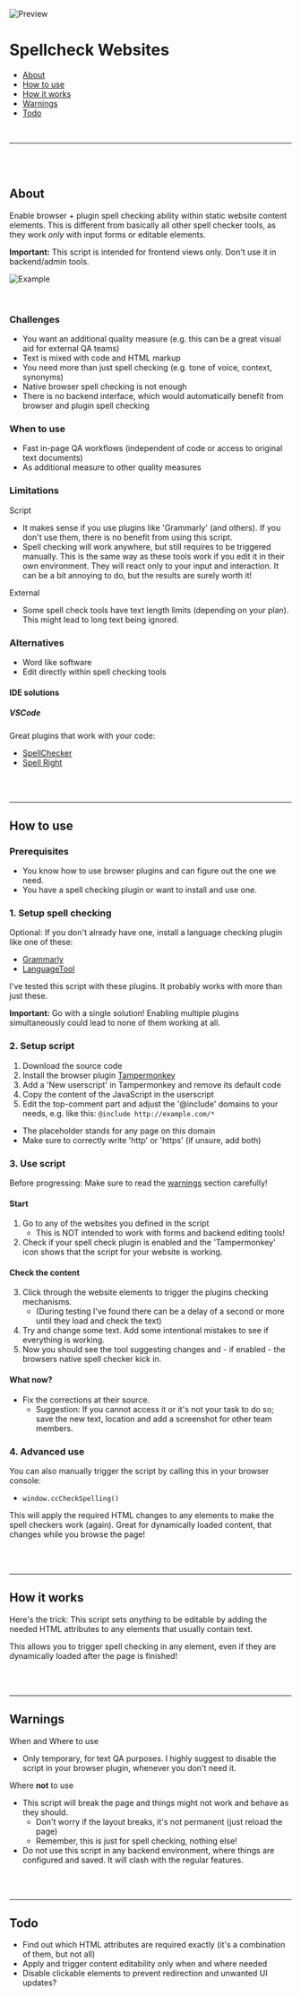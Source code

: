 ![Preview](preview.png)

# Spellcheck Websites

- [About](#about)
- [How to use](#how-to-use)
- [How it works](#how-it-works)
- [Warnings](#warnings)
- [Todo](#todo)

<br>

---

<br><br>

## About

Enable browser + plugin spell checking ability within static website content elements. This is different from basically all other spell checker tools, as they work _only_ with input forms or editable elements.

**Important:** This script is intended for frontend views only. Don't use it in backend/admin tools.

![Example](preview-example.png)

<br>

### Challenges

- You want an additional quality measure (e.g. this can be a great visual aid for external QA teams)
- Text is mixed with code and HTML markup
- You need more than just spell checking (e.g. tone of voice, context, synonyms)
- Native browser spell checking is not enough
- There is no backend interface, which would automatically benefit from browser and plugin spell checking

### When to use

- Fast in-page QA workflows (independent of code or access to original text documents)
- As additional measure to other quality measures

### Limitations

Script
- It makes sense if you use plugins like 'Grammarly' (and others). If you don't use them, there is no benefit from using this script.
- Spell checking will work anywhere, but still requires to be triggered manually. This is the same way as these tools work if you edit it in their own environment. They will react only to your input and interaction. It can be a bit annoying to do, but the results are surely worth it!

External
- Some spell check tools have text length limits (depending on your plan). This might lead to long text being ignored.


### Alternatives

- Word like software
- Edit directly within spell checking tools

#### IDE solutions

##### VSCode

Great plugins that work with your code:

- [SpellChecker](https://marketplace.visualstudio.com/items?itemName=swyphcosmo.spellchecker)
- [Spell Right](https://marketplace.visualstudio.com/items?itemName=ban.spellright)


<br><br>

---

## How to use

### Prerequisites

- You know how to use browser plugins and can figure out the one we need.
- You have a spell checking plugin or want to install and use one.

### 1. Setup spell checking

Optional: If you don't already have one, install a language checking plugin like one of these:

- [Grammarly](https://app.grammarly.com/)
- [LanguageTool](https://languagetool.org/)

I've tested this script with these plugins. It probably works with more than just these.

**Important:** Go with a single solution!
Enabling multiple plugins simultaneously could lead to none of them working at all.

### 2. Setup script

1. Download the source code
2. Install the browser plugin [Tampermonkey](https://www.tampermonkey.net/)
3. Add a 'New userscript' in Tampermonkey and remove its default code
4. Copy the content of the JavaScript in the userscript
5. Edit the top-comment part and adjust the '@include' domains to your needs, e.g. like this:
`@include http://example.com/*`
  - The placeholder stands for any page on this domain
  - Make sure to correctly write 'http' or 'https' (if unsure, add both)


### 3. Use script

Before progressing: Make sure to read the [warnings](#warnings) section carefully!

#### Start

1. Go to any of the websites you defined in the script
   - This is NOT intended to work with forms and backend editing tools!
2. Check if your spell check plugin is enabled and the 'Tampermonkey' icon shows that the script for your website is working.

#### Check the content

3. Click through the website elements to trigger the plugins checking mechanisms.
   - (During testing I've found there can be a delay of a second or more until they load and check the text)
4. Try and change some text. Add some intentional mistakes to see if everything is working.
5. Now you should see the tool suggesting changes and - if enabled - the browsers native spell checker kick in.


#### What now?

- Fix the corrections at their source.
  - Suggestion: If you cannot access it or it's not your task to do so; save the new text, location and add a screenshot for other team members.


### 4. Advanced use

You can also manually trigger the script by calling this in your browser console:

- `window.ccCheckSpelling()`

This will apply the required HTML changes to any elements to make the spell checkers work (again). Great for dynamically loaded content, that changes while you browse the page!


<br><br>

---

## How it works

Here's the trick: This script sets _anything_ to be editable by adding the needed HTML attributes to any elements that usually contain text.

This allows you to trigger spell checking in any element, even if they are dynamically loaded after the page is finished!

<br><br>

---

## Warnings

When and Where to use
- Only temporary, for text QA purposes. I highly suggest to disable the script in your browser plugin, whenever you don't need it.

Where **not** to use
- This script will break the page and things might not work and behave as they should.
  - Don't worry if the layout breaks, it's not permanent (just reload the page)
  - Remember, this is just for spell checking, nothing else!
- Do not use this script in any backend environment,
where things are configured and saved. It will clash with the regular features.

<br><br>

---

## Todo

- Find out which HTML attributes are required exactly (it's a combination of them, but not all)
- Apply and trigger content editability only when and where needed
- Disable clickable elements to prevent redirection and unwanted UI updates?

